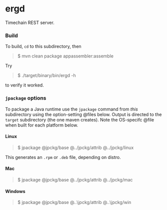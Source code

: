 ergd
=====

Timechain REST server.

### Build

To build, `cd` to this subdirectory, then

>  $ mvn clean package appassembler:assemble

Try

>  $ ./target/binary/bin/ergd -h

to verify it worked.


### `jpackage` options

To package a Java runtime use the `jpackage` command from *this* subdirectory
using the option-setting @files below.
Output is directed to the `target` subdirectory (the one maven creates).
Note the OS-specifc @file when built for each platform below.


#### Linux

>  $ jpackage @jpckg/base @../jpckg/attrib @../jpckg/linux

This generates an `.rpm` or `.deb` file, depending on distro.

#### Mac

>  $ jpackage @jpckg/base @../jpckg/attrib @../jpckg/mac

#### Windows

>  $ jpackage @jpckg/base @..\jpckg/attrib @..\jpckg/win



